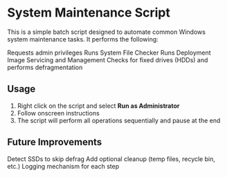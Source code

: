# System Maintenance Script
  This is a simple batch script designed to automate common Windows system maintenance tasks. It performs the following:
  
  Requests admin privileges
  Runs System File Checker
  Runs Deployment Image Servicing and Management
  Checks for fixed drives (HDDs) and performs defragmentation

## Usage
  1. Right click on the script and select **Run as Administrator**
  2. Follow onscreen instructions
  3. The script will perform all operations sequentially and pause at the end

## Future Improvements
  Detect SSDs to skip defrag
  Add optional cleanup (temp files, recycle bin, etc.)
  Logging mechanism for each step
